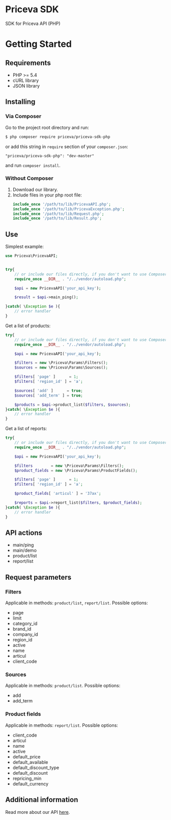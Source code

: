 # Priceva SDK

SDK for Priceva API (PHP)

# Getting Started

## Requirements

* PHP >= 5.4
* cURL library
* JSON library

## Installing

### Via Composer

Go to the project root directory and run:
````bash
$ php composer require priceva/priceva-sdk-php
````
or add this string in `require` section of your `composer.json`:
````
"priceva/priceva-sdk-php": "dev-master"
````
and run `composer install`.

### Without Composer

1. Download our library.
2. Include files in your php root file:
    ````php
    include_once '/path/to/lib/PricevaAPI.php';
    include_once '/path/to/lib/PricevaException.php';
    include_once '/path/to/lib/Request.php';
    include_once '/path/to/lib/Result.php';
    ````
    
## Use

Simplest example:

````php
use Priceva\PricevaAPI;


try{
    // or include our files directly, if you don't want to use Composer
    require_once __DIR__ . "/../vendor/autoload.php";

    $api = new PricevaAPI('your_api_key');

    $result = $api->main_ping();

}catch( \Exception $e ){
    // error handler
}
````

Get a list of products:

````php
try{
    // or include our files directly, if you don't want to use Composer
    require_once __DIR__ . "/../vendor/autoload.php";

    $api = new PricevaAPI('your_api_key');

    $filters = new \Priceva\Params\Filters();
    $sources = new \Priceva\Params\Sources();

    $filters[ 'page' ]      = 1;
    $filters[ 'region_id' ] = 'a';

    $sources[ 'add' ]      = true;
    $sources[ 'add_term' ] = true;

    $products = $api->product_list($filters, $sources);
}catch( \Exception $e ){
    // error handler
}
````

Get a list of reports:

````php
try{
    // or include our files directly, if you don't want to use Composer
    require_once __DIR__ . "/../vendor/autoload.php";

    $api = new PricevaAPI('your_api_key');

    $filters        = new \Priceva\Params\Filters();
    $product_fields = new \Priceva\Params\ProductFields();

    $filters[ 'page' ]      = 1;
    $filters[ 'region_id' ] = 'a';

    $product_fields[ 'articul' ] = '37ax';

    $reports = $api->report_list($filters, $product_fields);
}catch( \Exception $e ){
    // error handler
}
````

## API actions

* main/ping
* main/demo
* product/list
* report/list

## Request parameters

### Filters

Applicable in methods: `product/list`, `report/list`. Possible options:

* page
* limit
* category_id
* brand_id
* company_id
* region_id
* active
* name
* articul
* client_code

### Sources

Applicable in methods: `product/list`. Possible options:

* add
* add_term

### Product fields

Applicable in methods: `report/list`. Possible options:

* client_code
* articul
* name
* active
* default_price
* default_available
* default_discount_type
* default_discount
* repricing_min
* default_currency

## Additional information

Read more about our API [here](https://priceva.docs.apiary.io/#introduction).
